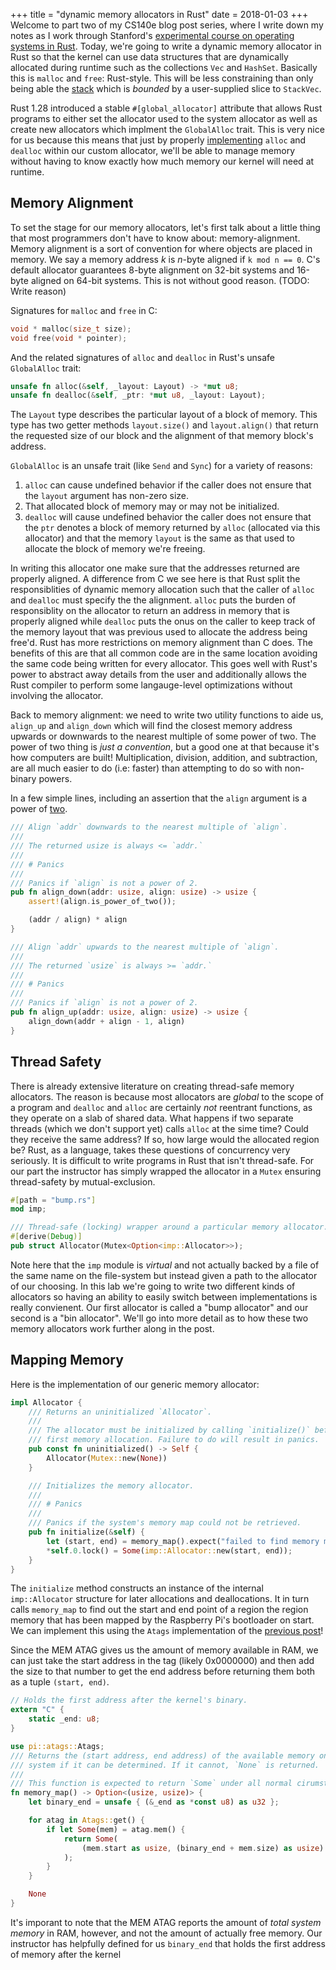 +++
title = "dynamic memory allocators in Rust"
date = 2018-01-03
+++
Welcome to part two of my CS140e blog post series, where I write down my notes as I work
through Stanford's [experimental course on operating systems in Rust][1]. Today, we're going
to write a dynamic memory allocator in Rust so that the kernel can use data structures
that are dynamically allocated during runtime  such as the collections `Vec` and `HashSet`. 
Basically this is `malloc` and `free`: Rust-style. This will be less constraining than only
being able the [stack][2] which is _bounded_ by a user-supplied slice to `StackVec`.

Rust 1.28 introduced a stable `#[global_allocator]` attribute that allows Rust programs to either
set the allocator used to the system allocator as well as create new allocators which implment
the `GlobalAlloc` trait. This is very nice for us because this means that just by properly
[implementing][3] `alloc` and `dealloc` within our custom allocator, we'll be able to manage
memory without having to know exactly how much memory our kernel will need at runtime.

## Memory Alignment

To set the stage for our memory allocators, let's first talk about a little thing that
most programmers don't have to know about: memory-alignment. Memory alignment is a sort
of convention for where objects are placed in memory. We say a memory address *k* is *n*-byte
aligned if `k mod n == 0`. C's default allocator guarantees 8-byte alignment on 32-bit systems
and 16-byte aligned on 64-bit systems. This is not without good reason. (TODO: Write reason)

Signatures for `malloc` and `free` in C:

```c
void * malloc(size_t size);
void free(void * pointer);
```

And the related signatures of `alloc` and `dealloc` in Rust's unsafe `GlobalAlloc` trait:

```rust
unsafe fn alloc(&self, _layout: Layout) -> *mut u8;
unsafe fn dealloc(&self, _ptr: *mut u8, _layout: Layout);
```

The `Layout` type describes the particular layout of a block of memory. This type has two
getter methods `layout.size()` and `layout.align()` that return the requested size of our
block and the alignment of that memory block's address.

`GlobalAlloc` is an unsafe trait (like `Send` and `Sync`) for a variety of reasons:

1. `alloc` can cause undefined behavior if the caller does not ensure that the `layout`
   argument has non-zero size.
2. That allocated block of memory may or may not be initialized.
3. `dealloc` will cause undefined behavior the caller does not ensure that
    the `ptr` denotes a block of memory returned by `alloc` (allocated via this
    allocator) and that the memory `layout` is the same as that used to allocate
    the block of memory we're freeing.

In writing this allocator one make sure that the addresses returned are properly aligned.
A difference from C we see here is that Rust split the responsiblities of dynamic memory 
allocation such that the caller of `alloc` and `dealloc` must specify the the alignment.
`alloc` puts the burden of responsiblity on the allocator to return an address in memory
that is properly aligned while `dealloc` puts the onus on the caller to keep track of the
memory layout that was previous used to allocate the address being free'd. Rust has more
restrictions on memory alignment than C does. The benefits of this are that all common
code are in the same location avoiding the same code being written for every allocator.
This goes well with Rust's power to abstract away details from the user and additionally
allows the Rust compiler to perform some langauge-level optimizations without involving
the allocator.

Back to memory alignment: we need to write two utility functions to aide us, `align_up`
and `align_down` which will find the closest memory address upwards or downwards to
the nearest multiple of some power of two. The power of two thing is _just a convention_,
but a good one at that because it's how computers are built! Multiplication, division,
addition, and subtraction, are all much easier to do (i.e: faster) than attempting to do
so with non-binary powers.

In a few simple lines, including an assertion that the `align` argument is a power of [two][4].

```rust
/// Align `addr` downwards to the nearest multiple of `align`.
///
/// The returned usize is always <= `addr.`
///
/// # Panics
///
/// Panics if `align` is not a power of 2.
pub fn align_down(addr: usize, align: usize) -> usize {
    assert!(align.is_power_of_two());

    (addr / align) * align
}

/// Align `addr` upwards to the nearest multiple of `align`.
///
/// The returned `usize` is always >= `addr.`
///
/// # Panics
///
/// Panics if `align` is not a power of 2.
pub fn align_up(addr: usize, align: usize) -> usize {
    align_down(addr + align - 1, align)
}
```

## Thread Safety

There is already extensive literature on creating thread-safe memory allocators. The reason
is because most allocators are _global_ to the scope of a program and `dealloc` and `alloc`
are certainly *not* reentrant functions, as they operate on a slab of shared data. What happens
if two separate threads (which we don't support yet) calls `alloc` at the sime time? Could
they receive the same address? If so, how large would the allocated region be? Rust, as a
language, takes these questions of concurrency very seriously. It is difficult to write
programs in Rust that isn't thread-safe. For our part the instructor has simply wrapped the 
allocator in a `Mutex` ensuring thread-safety by mutual-exclusion.

```rust
#[path = "bump.rs"]
mod imp;

/// Thread-safe (locking) wrapper around a particular memory allocator.
#[derive(Debug)]
pub struct Allocator(Mutex<Option<imp::Allocator>>);
```

Note here that the `imp` module is _virtual_ and not actually backed by a file of the same
name on the file-system but instead given a path to the allocator of our choosing. In this
lab we're going to write two different kinds of allocators so having an ability to easily
switch between implementations is really convienent. Our first allocator is called a "bump
allocator" and our second is a "bin allocator". We'll go into more detail as to how these
two memory allocators work further along in the post.


## Mapping Memory

Here is the implementation of our generic memory allocator:

```rust
impl Allocator {
    /// Returns an uninitialized `Allocator`.
    ///
    /// The allocator must be initialized by calling `initialize()` before the
    /// first memory allocation. Failure to do will result in panics.
    pub const fn uninitialized() -> Self {
        Allocator(Mutex::new(None))
    }

    /// Initializes the memory allocator.
    ///
    /// # Panics
    ///
    /// Panics if the system's memory map could not be retrieved.
    pub fn initialize(&self) {
        let (start, end) = memory_map().expect("failed to find memory map");
        *self.0.lock() = Some(imp::Allocator::new(start, end));
    }
}
```

The `initialize` method constructs an instance of the internal `imp::Allocator` structure
for later allocations and deallocations. It in turn calls `memory_map` to find out the start and 
end point of a region the region memory that has been mapped by the Raspberry Pi's bootloader
on start. We can implement this using the `Atags` implementation of the [previous post][5]!

Since the MEM ATAG gives us the amount of memory available in RAM, we can just take the
start address in the tag (likely 0x0000000) and then add the size to that number to get
the end address before returning them both as a tuple `(start, end)`.

```rust
// Holds the first address after the kernel's binary.
extern "C" {
    static _end: u8;
}

use pi::atags::Atags;
/// Returns the (start address, end address) of the available memory on this
/// system if it can be determined. If it cannot, `None` is returned.
///
/// This function is expected to return `Some` under all normal cirumstances.
fn memory_map() -> Option<(usize, usize)> {
    let binary_end = unsafe { (&_end as *const u8) as u32 };

    for atag in Atags::get() {
        if let Some(mem) = atag.mem() {
            return Some(
                (mem.start as usize, (binary_end + mem.size) as usize)
            );
        }
    }

    None
}
```

It's imporant to note that the MEM ATAG reports the amount of *total system memory* in RAM,
however, and not the amount of actually free memory. Our instructor has helpfully defined
for us `binary_end` that holds the first address of memory after the kernel

[1]: https://web.stanford.edu/class/cs140e
[2]: https://github.com/donkey-hotei/cs140e/blob/1102a214a1f4d2254a761ac8551db45db9c7f216/1-shell/stack-vec/src/lib.rs
[3]: https://doc.rust-lang.org/std/alloc/trait.GlobalAlloc.html
[4]: https://doc.rust-lang.org/std/primitive.usize.html#method.is_power_of_two
[5]: https://mysterious.computer/safely-exposing-unsafe-api
